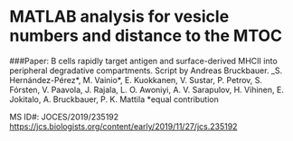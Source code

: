 # MATLAB analysis for vesicle numbers and distance to the MTOC #

###Paper: B cells rapidly target antigen and surface-derived MHCII into peripheral degradative compartments.
Script by Andreas Bruckbauer.
_S. Hernández-Pérez*, M. Vainio*, E. Kuokkanen, V. Sustar, P. Petrov, S. Fórsten, V. Paavola, J. Rajala, L. O. Awoniyi, A. V. Sarapulov, H. Vihinen, E. Jokitalo, A. Bruckbauer, P. K. Mattila
*equal contribution

MS ID#: JOCES/2019/235192
https://jcs.biologists.org/content/early/2019/11/27/jcs.235192

